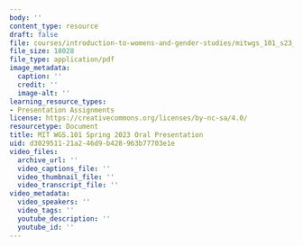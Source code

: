 ```yaml
---
body: ''
content_type: resource
draft: false
file: courses/introduction-to-womens-and-gender-studies/mitwgs_101_s23_oral_presentation.pdf
file_size: 18028
file_type: application/pdf
image_metadata:
  caption: ''
  credit: ''
  image-alt: ''
learning_resource_types:
- Presentation Assignments
license: https://creativecommons.org/licenses/by-nc-sa/4.0/
resourcetype: Document
title: MIT WGS.101 Spring 2023 Oral Presentation
uid: d3029511-21a2-46d9-b428-963b77703e1e
video_files:
  archive_url: ''
  video_captions_file: ''
  video_thumbnail_file: ''
  video_transcript_file: ''
video_metadata:
  video_speakers: ''
  video_tags: ''
  youtube_description: ''
  youtube_id: ''
---
```

